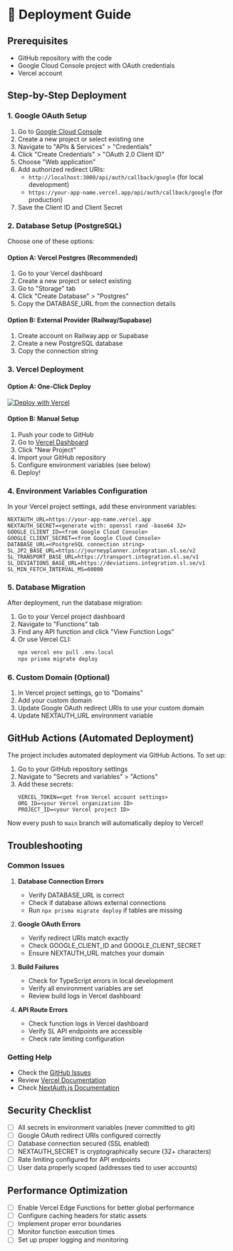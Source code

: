 # 🚀 Deployment Guide

## Prerequisites
- GitHub repository with the code
- Google Cloud Console project with OAuth credentials
- Vercel account

## Step-by-Step Deployment

### 1. Google OAuth Setup
1. Go to [Google Cloud Console](https://console.cloud.google.com)
2. Create a new project or select existing one
3. Navigate to "APIs & Services" > "Credentials"
4. Click "Create Credentials" > "OAuth 2.0 Client ID"
5. Choose "Web application"
6. Add authorized redirect URIs:
   - `http://localhost:3000/api/auth/callback/google` (for local development)
   - `https://your-app-name.vercel.app/api/auth/callback/google` (for production)
7. Save the Client ID and Client Secret

### 2. Database Setup (PostgreSQL)
Choose one of these options:

#### Option A: Vercel Postgres (Recommended)
1. Go to your Vercel dashboard
2. Create a new project or select existing
3. Go to "Storage" tab
4. Click "Create Database" > "Postgres"
5. Copy the DATABASE_URL from the connection details

#### Option B: External Provider (Railway/Supabase)
1. Create account on Railway.app or Supabase
2. Create a new PostgreSQL database
3. Copy the connection string

### 3. Vercel Deployment

#### Option A: One-Click Deploy
[![Deploy with Vercel](https://vercel.com/button)](https://vercel.com/new/clone?repository-url=https://github.com/kristofferremback/travel-helper)

#### Option B: Manual Setup
1. Push your code to GitHub
2. Go to [Vercel Dashboard](https://vercel.com/dashboard)
3. Click "New Project"
4. Import your GitHub repository
5. Configure environment variables (see below)
6. Deploy!

### 4. Environment Variables Configuration

In your Vercel project settings, add these environment variables:

```
NEXTAUTH_URL=https://your-app-name.vercel.app
NEXTAUTH_SECRET=<generate with: openssl rand -base64 32>
GOOGLE_CLIENT_ID=<from Google Cloud Console>
GOOGLE_CLIENT_SECRET=<from Google Cloud Console>
DATABASE_URL=<PostgreSQL connection string>
SL_JP2_BASE_URL=https://journeyplanner.integration.sl.se/v2
SL_TRANSPORT_BASE_URL=https://transport.integration.sl.se/v1
SL_DEVIATIONS_BASE_URL=https://deviations.integration.sl.se/v1
SL_MIN_FETCH_INTERVAL_MS=60000
```

### 5. Database Migration

After deployment, run the database migration:

1. Go to your Vercel project dashboard
2. Navigate to "Functions" tab
3. Find any API function and click "View Function Logs"
4. Or use Vercel CLI:
   ```bash
   npx vercel env pull .env.local
   npx prisma migrate deploy
   ```

### 6. Custom Domain (Optional)

1. In Vercel project settings, go to "Domains"
2. Add your custom domain
3. Update Google OAuth redirect URIs to use your custom domain
4. Update NEXTAUTH_URL environment variable

## GitHub Actions (Automated Deployment)

The project includes automated deployment via GitHub Actions. To set up:

1. Go to your GitHub repository settings
2. Navigate to "Secrets and variables" > "Actions"
3. Add these secrets:
   ```
   VERCEL_TOKEN=<get from Vercel account settings>
   ORG_ID=<your Vercel organization ID>
   PROJECT_ID=<your Vercel project ID>
   ```

Now every push to `main` branch will automatically deploy to Vercel!

## Troubleshooting

### Common Issues

1. **Database Connection Errors**
   - Verify DATABASE_URL is correct
   - Check if database allows external connections
   - Run `npx prisma migrate deploy` if tables are missing

2. **Google OAuth Errors**
   - Verify redirect URIs match exactly
   - Check GOOGLE_CLIENT_ID and GOOGLE_CLIENT_SECRET
   - Ensure NEXTAUTH_URL matches your domain

3. **Build Failures**
   - Check for TypeScript errors in local development
   - Verify all environment variables are set
   - Review build logs in Vercel dashboard

4. **API Route Errors**
   - Check function logs in Vercel dashboard
   - Verify SL API endpoints are accessible
   - Check rate limiting configuration

### Getting Help

- Check the [GitHub Issues](https://github.com/kristofferremback/travel-helper/issues)
- Review [Vercel Documentation](https://vercel.com/docs)
- Check [NextAuth.js Documentation](https://next-auth.js.org)

## Security Checklist

- [ ] All secrets in environment variables (never committed to git)
- [ ] Google OAuth redirect URIs configured correctly
- [ ] Database connection secured (SSL enabled)
- [ ] NEXTAUTH_SECRET is cryptographically secure (32+ characters)
- [ ] Rate limiting configured for API endpoints
- [ ] User data properly scoped (addresses tied to user accounts)

## Performance Optimization

- [ ] Enable Vercel Edge Functions for better global performance
- [ ] Configure caching headers for static assets
- [ ] Implement proper error boundaries
- [ ] Monitor function execution times
- [ ] Set up proper logging and monitoring
